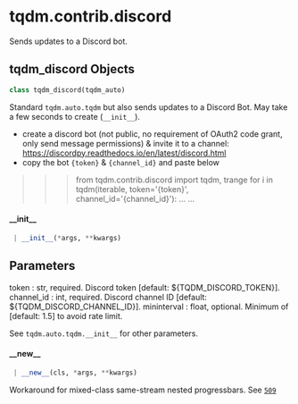 <a name="tqdm.contrib.discord"></a>
# tqdm.contrib.discord

Sends updates to a Discord bot.

<a name="tqdm.contrib.discord.tqdm_discord"></a>
## tqdm\_discord Objects

```python
class tqdm_discord(tqdm_auto)
```

Standard `tqdm.auto.tqdm` but also sends updates to a Discord Bot.
May take a few seconds to create (`__init__`).

- create a discord bot (not public, no requirement of OAuth2 code
  grant, only send message permissions) & invite it to a channel:
  https://discordpy.readthedocs.io/en/latest/discord.html
- copy the bot `{token}` & `{channel_id}` and paste below

>>> from tqdm.contrib.discord import tqdm, trange
>>> for i in tqdm(iterable, token='{token}', channel_id='{channel_id}'):
...     ...

<a name="tqdm.contrib.discord.tqdm_discord.__init__"></a>
#### \_\_init\_\_

```python
 | __init__(*args, **kwargs)
```

Parameters
----------
token  : str, required. Discord token
    [default: ${TQDM_DISCORD_TOKEN}].
channel_id  : int, required. Discord channel ID
    [default: ${TQDM_DISCORD_CHANNEL_ID}].
mininterval  : float, optional.
  Minimum of [default: 1.5] to avoid rate limit.

See `tqdm.auto.tqdm.__init__` for other parameters.

<a name="tqdm.contrib.discord.tqdm_discord.__new__"></a>
#### \_\_new\_\_

```python
 | __new__(cls, *args, **kwargs)
```

Workaround for mixed-class same-stream nested progressbars.
See [`509`](https://github.com/tqdm/tqdm/issues/509)

